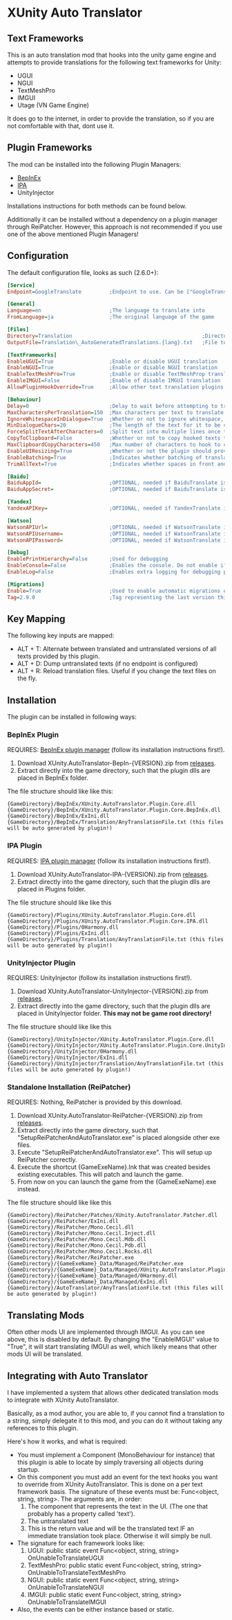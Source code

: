 ﻿# XUnity Auto Translator

## Text Frameworks
This is an auto translation mod that hooks into the unity game engine and attempts to provide translations for the following text frameworks for Unity:
 * UGUI
 * NGUI
 * TextMeshPro
 * IMGUI
 * Utage (VN Game Engine)

It does go to the internet, in order to provide the translation, so if you are not comfortable with that, dont use it.
 
## Plugin Frameworks
The mod can be installed into the following Plugin Managers:
 * [BepInEx](https://github.com/bbepis/BepInEx)
 * [IPA](https://github.com/Eusth/IPA)
 * UnityInjector

Installations instructions for both methods can be found below.

Additionally it can be installed without a dependency on a plugin manager through ReiPatcher. However, this approach is not recommended if you use one of the above mentioned Plugin Managers!

## Configuration
The default configuration file, looks as such (2.6.0+):

```ini
[Service]
Endpoint=GoogleTranslate         ;Endpoint to use. Can be ["GoogleTranslate", "BaiduTranslate", "GoogleTranslateHack", "YandexTranslate", "WatsonTranslate", "ExciteTranslate"]

[General]
Language=en                      ;The language to translate into
FromLanguage=ja                  ;The original language of the game

[Files]
Directory=Translation                                          ;Directory to search for cached translation files
OutputFile=Translation\_AutoGeneratedTranslations.{lang}.txt   ;File to insert generated translations into

[TextFrameworks]
EnableUGUI=True                  ;Enable or disable UGUI translation
EnableNGUI=True                  ;Enable or disable NGUI translation
EnableTextMeshPro=True           ;Enable or disable TextMeshProp translation
EnableIMGUI=False                ;Enable of disable IMGUI translation
AllowPluginHookOverride=True     ;Allow other text translation plugins to override this plugin's hooks

[Behaviour]
Delay=0                          ;Delay to wait before attempting to translate a text in seconds
MaxCharactersPerTranslation=150  ;Max characters per text to translate
IgnoreWhitespaceInDialogue=True  ;Whether or not to ignore whitespace, such as newlines, in dialogue keys
MinDialogueChars=20              ;The length of the text for it to be considered a dialogue
ForceSplitTextAfterCharacters=0  ;Split text into multiple lines once the translated text exceeds this number of characters
CopyToClipboard=False            ;Whether or not to copy hooked texts to clipboard
MaxClipboardCopyCharacters=450   ;Max number of characters to hook to clipboard at a time
EnableUIResizing=True            ;Whether or not the plugin should provide a "best attempt" at resizing UI components upon translation. Only work for NGUI
EnableBatching=True              ;Indicates whether batching of translations should be enabled for supported endpoints
TrimAllText=True                 ;Indicates whether spaces in front and behind translation candidates should be removed before translation

[Baidu]
BaiduAppId=                      ;OPTIONAL, needed if BaiduTranslate is configured
BaiduAppSecret=                  ;OPTIONAL, needed if BaiduTranslate is configured

[Yandex]
YandexAPIKey=                    ;OPTIONAL, needed if YandexTranslate is configured

[Watson]
WatsonAPIUrl=                    ;OPTIONAL, needed if WatsonTranslate is configured
WatsonAPIUsername=               ;OPTIONAL, needed if WatsonTranslate is configured
WatsonAPIPassword=               ;OPTIONAL, needed if WatsonTranslate is configured

[Debug]
EnablePrintHierarchy=False       ;Used for debugging
EnableConsole=False              ;Enables the console. Do not enable if other plugins (managers) handles this
EnableLog=False                  ;Enables extra logging for debugging purposes

[Migrations]
Enable=True                      ;Used to enable automatic migrations of this configuration file
Tag=2.9.0                        ;Tag representing the last version this plugin was executed under. Do not edit
```

## Key Mapping
The following key inputs are mapped:
 * ALT + T: Alternate between translated and untranslated versions of all texts provided by this plugin.
 * ALT + D: Dump untranslated texts (if no endpoint is configured)
 * ALT + R: Reload translation files. Useful if you change the text files on the fly.

## Installation
The plugin can be installed in following ways:

### BepInEx Plugin
REQUIRES: [BepInEx plugin manager](https://github.com/bbepis/BepInEx) (follow its installation instructions first!). 

 1. Download XUnity.AutoTranslator-BepIn-{VERSION}.zip from [releases](../../releases).
 2. Extract directly into the game directory, such that the plugin dlls are placed in BepInEx folder.

The file structure should like like this:
```
{GameDirectory}/BepInEx/XUnity.AutoTranslator.Plugin.Core.dll
{GameDirectory}/BepInEx/XUnity.AutoTranslator.Plugin.Core.BepInEx.dll
{GameDirectory}/BepInEx/ExIni.dll
{GameDirectory}/BepInEx/Translation/AnyTranslationFile.txt (this files will be auto generated by plugin!)
```

### IPA Plugin
REQUIRES: [IPA plugin manager](https://github.com/Eusth/IPA) (follow its installation instructions first!).

 1. Download XUnity.AutoTranslator-IPA-{VERSION}.zip from [releases](../../releases).
 2. Extract directly into the game directory, such that the plugin dlls are placed in Plugins folder.

The file structure should like like this
```
{GameDirectory}/Plugins/XUnity.AutoTranslator.Plugin.Core.dll
{GameDirectory}/Plugins/XUnity.AutoTranslator.Plugin.Core.IPA.dll
{GameDirectory}/Plugins/0Harmony.dll
{GameDirectory}/Plugins/ExIni.dll
{GameDirectory}/Plugins/Translation/AnyTranslationFile.txt (this files will be auto generated by plugin!)
 ```

### UnityInjector Plugin
REQUIRES: UnityInjector (follow its installation instructions first!).

 1. Download XUnity.AutoTranslator-UnityInjector-{VERSION}.zip from [releases](../../releases).
 2. Extract directly into the game directory, such that the plugin dlls are placed in UnityInjector folder. **This may not be game root directory!**

The file structure should like like this
```
{GameDirectory}/UnityInjector/XUnity.AutoTranslator.Plugin.Core.dll
{GameDirectory}/UnityInjector/XUnity.AutoTranslator.Plugin.Core.UnityInjector.dll
{GameDirectory}/UnityInjector/0Harmony.dll
{GameDirectory}/UnityInjector/ExIni.dll
{GameDirectory}/UnityInjector/Translation/AnyTranslationFile.txt (this files will be auto generated by plugin!)
 ```
 
### Standalone Installation (ReiPatcher)
REQUIRES: Nothing, ReiPatcher is provided by this download.

 1. Download XUnity.AutoTranslator-ReiPatcher-{VERSION}.zip from [releases](../../releases).
 2. Extract directly into the game directory, such that "SetupReiPatcherAndAutoTranslator.exe" is placed alongside other exe files.
 3. Execute "SetupReiPatcherAndAutoTranslator.exe". This will setup up ReiPatcher correctly.
 4. Execute the shortcut {GameExeName}.lnk that was created besides existing executables. This will patch and launch the game.
 5. From now on you can launch the game from the {GameExeName}.exe instead.

The file structure should like like this
```
{GameDirectory}/ReiPatcher/Patches/XUnity.AutoTranslator.Patcher.dll
{GameDirectory}/ReiPatcher/ExIni.dll
{GameDirectory}/ReiPatcher/Mono.Cecil.dll
{GameDirectory}/ReiPatcher/Mono.Cecil.Inject.dll
{GameDirectory}/ReiPatcher/Mono.Cecil.Mdb.dll
{GameDirectory}/ReiPatcher/Mono.Cecil.Pdb.dll
{GameDirectory}/ReiPatcher/Mono.Cecil.Rocks.dll
{GameDirectory}/ReiPatcher/ReiPatcher.exe
{GameDirectory}/{GameExeName}_Data/Managed/ReiPatcher.exe
{GameDirectory}/{GameExeName}_Data/Managed/XUnity.AutoTranslator.Plugin.Core.dll
{GameDirectory}/{GameExeName}_Data/Managed/0Harmony.dll
{GameDirectory}/{GameExeName}_Data/Managed/ExIni.dll
{GameDirectory}/AutoTranslator/AnyTranslationFile.txt (this files will be auto generated by plugin!)
 ```

## Translating Mods
Often other mods UI are implemented through IMGUI. As you can see above, this is disabled by default. By changing the "EnableIMGUI" value to "True", it will start translating IMGUI as well, which likely means that other mods UI will be translated.

## Integrating with Auto Translator
I have implemented a system that allows other dedicated translation mods to integrate with XUnity AutoTranslator.

Basically, as a mod author, you are able to, if you cannot find a translation to a string, simply delegate it to this mod, and you can do it without taking any references to this plugin.

Here's how it works, and what is required:
 * You must implement a Component (MonoBehaviour for instance) that this plugin is able to locate by simply traversing all objects during startup.
 * On this component you must add an event for the text hooks you want to override from XUnity AutoTranslator. This is done on a per text framework basis. The signature of these events must be: Func<object, string, string>. The arguments are, in order: 
    1. The component that represents the text in the UI. (The one that probably has a property called 'text').
    2. The untranslated text
    3. This is the return value and will be the translated text IF an immediate translation took place. Otherwise it will simply be null.
 * The signature for each framework looks like:
    1. UGUI: public static event Func<object, string, string> OnUnableToTranslateUGUI
    2. TextMeshPro: public static event Func<object, string, string> OnUnableToTranslateTextMeshPro
    3. NGUI: public static event Func<object, string, string> OnUnableToTranslateNGUI
    3. IMGUI: public static event Func<object, string, string> OnUnableToTranslateIMGUI
 * Also, the events can be either instance based or static.
